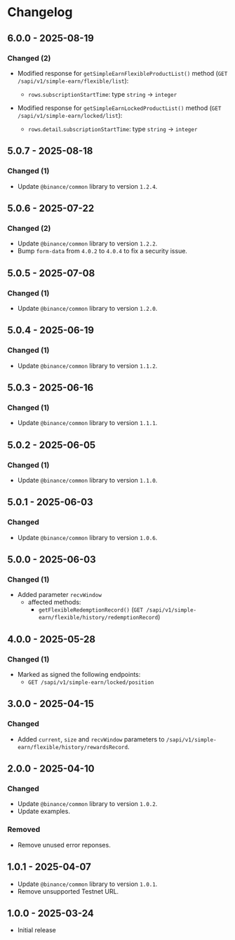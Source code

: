 # Changelog

## 6.0.0 - 2025-08-19

### Changed (2)

- Modified response for `getSimpleEarnFlexibleProductList()` method (`GET /sapi/v1/simple-earn/flexible/list`):
  - `rows`.`subscriptionStartTime`: type `string` → `integer`

- Modified response for `getSimpleEarnLockedProductList()` method (`GET /sapi/v1/simple-earn/locked/list`):
  - `rows`.`detail`.`subscriptionStartTime`: type `string` → `integer`

## 5.0.7 - 2025-08-18

### Changed (1)

- Update `@binance/common` library to version `1.2.4`.

## 5.0.6 - 2025-07-22

### Changed (2)

- Update `@binance/common` library to version `1.2.2`.
- Bump `form-data` from `4.0.2` to `4.0.4` to fix a security issue.

## 5.0.5 - 2025-07-08

### Changed (1)

- Update `@binance/common` library to version `1.2.0`.

## 5.0.4 - 2025-06-19

### Changed (1)

- Update `@binance/common` library to version `1.1.2`.

## 5.0.3 - 2025-06-16

### Changed (1)

- Update `@binance/common` library to version `1.1.1`.

## 5.0.2 - 2025-06-05

### Changed (1)

- Update `@binance/common` library to version `1.1.0`.

## 5.0.1 - 2025-06-03

### Changed

- Update `@binance/common` library to version `1.0.6`.

## 5.0.0 - 2025-06-03

### Changed (1)

- Added parameter `recvWindow`
  - affected methods:
    - `getFlexibleRedemptionRecord()` (`GET /sapi/v1/simple-earn/flexible/history/redemptionRecord`)

## 4.0.0 - 2025-05-28

### Changed (1)

- Marked as signed the following endpoints:
  - `GET /sapi/v1/simple-earn/locked/position`

## 3.0.0 - 2025-04-15

### Changed

- Added `current`, `size` and `recvWindow` parameters to `/sapi/v1/simple-earn/flexible/history/rewardsRecord`.

## 2.0.0 - 2025-04-10

### Changed

- Update `@binance/common` library to version `1.0.2`.
- Update examples.

### Removed

- Remove unused error reponses.

## 1.0.1 - 2025-04-07

- Update `@binance/common` library to version `1.0.1`.
- Remove unsupported Testnet URL.

## 1.0.0 - 2025-03-24

- Initial release
